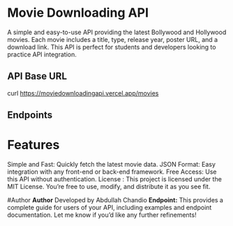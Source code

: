 # Movie Downloading API

A simple and easy-to-use API providing the latest Bollywood and Hollywood movies. Each movie includes a title, type, release year, poster URL, and a download link. This API is perfect for students and developers looking to practice API integration.

## API Base URL

curl https://moviedownloadingapi.vercel.app/movies
## Endpoints





# Features
Simple and Fast: Quickly fetch the latest movie data.
JSON Format: Easy integration with any front-end or back-end framework.
Free Access: Use this API without authentication.
License : This project is licensed under the MIT License. You’re free to use, modify, and distribute it as you see fit.

#Author
**Author**
Developed by Abdullah Chandio
**Endpoint:**
This provides a complete guide for users of your API, including examples and endpoint documentation. Let me know if you’d like any further refinements!
